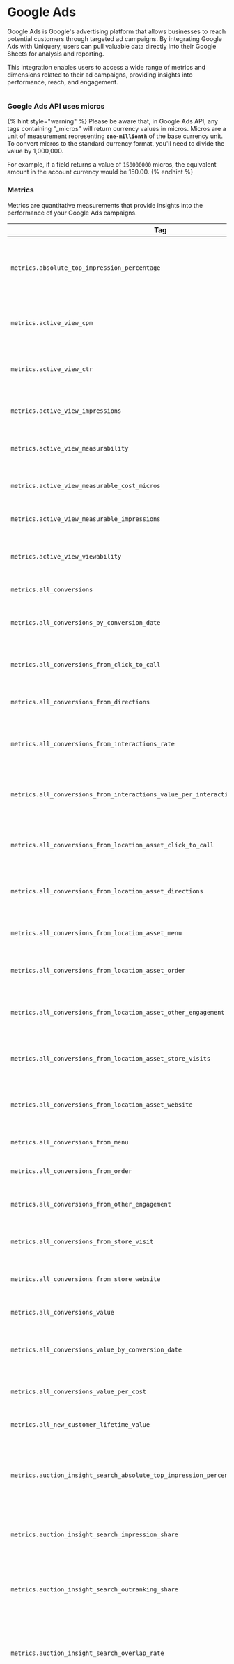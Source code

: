 # Google Ads

Google Ads is Google's advertising platform that allows businesses to reach potential customers through targeted ad campaigns. By integrating Google Ads with Uniquery, users can pull valuable data directly into their Google Sheets for analysis and reporting.

This integration enables users to access a wide range of metrics and dimensions related to their ad campaigns, providing insights into performance, reach, and engagement.

<figure><img src="../.gitbook/assets/image (19).png" alt=""><figcaption></figcaption></figure>

### Google Ads API uses micros

{% hint style="warning" %}
Please be aware that, in Google Ads API, any tags containing "\_micros" will return currency values in micros. Micros are a unit of measurement representing **`one-millionth`** of the base currency unit. To convert micros to the standard currency format, you'll need to divide the value by 1,000,000.

For example, if a field returns a value of `150000000` micros, the equivalent amount in the account currency would be 150.00.
{% endhint %}

### Metrics

Metrics are quantitative measurements that provide insights into the performance of your Google Ads campaigns.&#x20;

<table data-full-width="true"><thead><tr><th>Tag</th><th>Name</th><th>Description</th></tr></thead><tbody><tr><td><code>metrics.absolute_top_impression_percentage</code></td><td>Absolute top impression percentage</td><td>Percentage of impressions that are shown at the absolute top of the search results page.</td></tr><tr><td><code>metrics.active_view_cpm</code></td><td>Active view CPM</td><td>Cost per thousand impressions that are viewable.</td></tr><tr><td><code>metrics.active_view_ctr</code></td><td>Active view CTR</td><td>Click-through rate for impressions that are viewable.</td></tr><tr><td><code>metrics.active_view_impressions</code></td><td>Active view impressions</td><td>Number of impressions that are viewable.</td></tr><tr><td><code>metrics.active_view_measurability</code></td><td>Active view measurability</td><td>Percentage of impressions that are measurable.</td></tr><tr><td><code>metrics.active_view_measurable_cost_micros</code></td><td>Active view measurable cost micros</td><td>Cost of measurable impressions in micros.</td></tr><tr><td><code>metrics.active_view_measurable_impressions</code></td><td>Active view measurable impressions</td><td>Number of measurable impressions.</td></tr><tr><td><code>metrics.active_view_viewability</code></td><td>Active view viewability</td><td>Percentage of measurable impressions that are viewable.</td></tr><tr><td><code>metrics.all_conversions</code></td><td>All conversions</td><td>Total number of conversions.</td></tr><tr><td><code>metrics.all_conversions_by_conversion_date</code></td><td>All conversions by conversion date</td><td>Total number of conversions by conversion date.</td></tr><tr><td><code>metrics.all_conversions_from_click_to_call</code></td><td>All conversions from click to call</td><td>Total number of conversions from click to call.</td></tr><tr><td><code>metrics.all_conversions_from_directions</code></td><td>All conversions from directions</td><td>Total number of conversions from directions.</td></tr><tr><td><code>metrics.all_conversions_from_interactions_rate</code></td><td>All conversions from interactions rate</td><td>Conversion rate from interactions.</td></tr><tr><td><code>metrics.all_conversions_from_interactions_value_per_interaction</code></td><td>All conversions from interactions value per interaction</td><td>Value per interaction for all conversions.</td></tr><tr><td><code>metrics.all_conversions_from_location_asset_click_to_call</code></td><td>All conversions from location asset click to call</td><td>Conversions from location asset click to call.</td></tr><tr><td><code>metrics.all_conversions_from_location_asset_directions</code></td><td>All conversions from location asset directions</td><td>Conversions from location asset directions.</td></tr><tr><td><code>metrics.all_conversions_from_location_asset_menu</code></td><td>All conversions from location asset menu</td><td>Conversions from location asset menu.</td></tr><tr><td><code>metrics.all_conversions_from_location_asset_order</code></td><td>All conversions from location asset order</td><td>Conversions from location asset order.</td></tr><tr><td><code>metrics.all_conversions_from_location_asset_other_engagement</code></td><td>All conversions from location asset other engagement</td><td>Conversions from location asset other engagement.</td></tr><tr><td><code>metrics.all_conversions_from_location_asset_store_visits</code></td><td>All conversions from location asset store visits</td><td>Conversions from location asset store visits.</td></tr><tr><td><code>metrics.all_conversions_from_location_asset_website</code></td><td>All conversions from location asset website</td><td>Conversions from location asset website.</td></tr><tr><td><code>metrics.all_conversions_from_menu</code></td><td>All conversions from menu</td><td>Conversions from menu.</td></tr><tr><td><code>metrics.all_conversions_from_order</code></td><td>All conversions from order</td><td>Conversions from order.</td></tr><tr><td><code>metrics.all_conversions_from_other_engagement</code></td><td>All conversions from other engagement</td><td>Conversions from other engagement.</td></tr><tr><td><code>metrics.all_conversions_from_store_visit</code></td><td>All conversions from store visit</td><td>Conversions from store visit.</td></tr><tr><td><code>metrics.all_conversions_from_store_website</code></td><td>All conversions from store website</td><td>Conversions from store website.</td></tr><tr><td><code>metrics.all_conversions_value</code></td><td>All conversions value</td><td>Total value of all conversions.</td></tr><tr><td><code>metrics.all_conversions_value_by_conversion_date</code></td><td>All conversions value by conversion date</td><td>Total value of all conversions by conversion date.</td></tr><tr><td><code>metrics.all_conversions_value_per_cost</code></td><td>All conversions value per cost</td><td>Value per cost for all conversions.</td></tr><tr><td><code>metrics.all_new_customer_lifetime_value</code></td><td>All new customer lifetime value</td><td>Lifetime value of all new customers.</td></tr><tr><td><code>metrics.auction_insight_search_absolute_top_impression_percentage</code></td><td>Auction insight search absolute top impression percentage</td><td>Percentage of search impressions that are shown at the absolute top of the search results page.</td></tr><tr><td><code>metrics.auction_insight_search_impression_share</code></td><td>Auction insight search impression share</td><td>Share of search impressions.</td></tr><tr><td><code>metrics.auction_insight_search_outranking_share</code></td><td>Auction insight search outranking share</td><td>Percentage of times your ad ranked higher in the auction than another participant's ad.</td></tr><tr><td><code>metrics.auction_insight_search_overlap_rate</code></td><td>Auction insight search overlap rate</td><td>Frequency with which your ad and another participant's ad received impressions simultaneously.</td></tr><tr><td><code>metrics.auction_insight_search_position_above_rate</code></td><td>Auction insight search position above rate</td><td>Frequency with which your ad's position was above another participant's ad.</td></tr><tr><td><code>metrics.auction_insight_search_top_impression_percentage</code></td><td>Auction insight search top impression percentage</td><td>Percentage of search impressions that are shown at the top of the search results page.</td></tr><tr><td><code>metrics.average_cart_size</code></td><td>Average cart size</td><td>Average number of items in a shopping cart.</td></tr><tr><td><code>metrics.average_cost</code></td><td>Average cost</td><td>Average cost per interaction.</td></tr><tr><td><code>metrics.average_cpc</code></td><td>Average CPC</td><td>Average cost per click.</td></tr><tr><td><code>metrics.average_cpe</code></td><td>Average CPE</td><td>Average cost per engagement.</td></tr><tr><td><code>metrics.average_cpm</code></td><td>Average CPM</td><td>Average cost per thousand impressions.</td></tr><tr><td><code>metrics.average_cpv</code></td><td>Average CPV</td><td>Average cost per view.</td></tr><tr><td><code>metrics.average_impression_frequency_per_user</code></td><td>Average impression frequency per user</td><td>Average number of times a user sees your ad.</td></tr><tr><td><code>metrics.average_order_value_micros</code></td><td>Average order value micros</td><td>Average value of an order in micros.</td></tr><tr><td><code>metrics.average_page_views</code></td><td>Average page views</td><td>Average number of page views per session.</td></tr><tr><td><code>metrics.average_target_cpa_micros</code></td><td>Average target CPA micros</td><td>Average target cost per acquisition in micros.</td></tr><tr><td><code>metrics.average_target_roas</code></td><td>Average target ROAS</td><td>Average target return on ad spend.</td></tr><tr><td><code>metrics.average_time_on_site</code></td><td>Average time on site</td><td>Average amount of time users spend on your site.</td></tr><tr><td><code>metrics.benchmark_average_max_cpc</code></td><td>Benchmark average max CPC</td><td>Average maximum cost per click for benchmark competitors.</td></tr><tr><td><code>metrics.benchmark_ctr</code></td><td>Benchmark CTR</td><td>Click-through rate for benchmark competitors.</td></tr><tr><td><code>metrics.biddable_app_install_conversions</code></td><td>Biddable app install conversions</td><td>Number of app install conversions that are biddable.</td></tr><tr><td><code>metrics.biddable_app_post_install_conversions</code></td><td>Biddable app post install conversions</td><td>Number of post-install conversions that are biddable.</td></tr><tr><td><code>metrics.bounce_rate</code></td><td>Bounce rate</td><td>Percentage of single-page sessions.</td></tr><tr><td><code>metrics.clicks</code></td><td>Clicks</td><td>Number of clicks.</td></tr><tr><td><code>metrics.combined_clicks</code></td><td>Combined clicks</td><td>Total number of combined clicks.</td></tr><tr><td><code>metrics.combined_clicks_per_query</code></td><td>Combined clicks per query</td><td>Average number of combined clicks per query.</td></tr><tr><td><code>metrics.combined_queries</code></td><td>Combined queries</td><td>Total number of combined queries.</td></tr><tr><td><code>metrics.content_budget_lost_impression_share</code></td><td>Content budget lost impression share</td><td>Percentage of impressions lost due to budget constraints in content campaigns.</td></tr><tr><td><code>metrics.content_impression_share</code></td><td>Content impression share</td><td>Share of impressions in content campaigns.</td></tr><tr><td><code>metrics.content_rank_lost_impression_share</code></td><td>Content rank lost impression share</td><td>Percentage of impressions lost due to rank constraints in content campaigns.</td></tr><tr><td><code>metrics.conversion_last_conversion_date</code></td><td>Conversion last conversion date</td><td>Date of the last conversion.</td></tr><tr><td><code>metrics.conversion_last_received_request_date_time</code></td><td>Conversion last received request date time</td><td>Date and time of the last received conversion request.</td></tr><tr><td><code>metrics.conversions</code></td><td>Conversions</td><td>Number of conversions.</td></tr><tr><td><code>metrics.conversions_by_conversion_date</code></td><td>Conversions by conversion date</td><td>Number of conversions by conversion date.</td></tr><tr><td><code>metrics.conversions_from_interactions_rate</code></td><td>Conversions from interactions rate</td><td>Conversion rate from interactions.</td></tr><tr><td><code>metrics.conversions_from_interactions_value_per_interaction</code></td><td>Conversions from interactions value per interaction</td><td>Value per interaction for conversions.</td></tr><tr><td><code>metrics.conversions_value</code></td><td>Conversions value</td><td>Total value of conversions.</td></tr><tr><td><code>metrics.conversions_value_by_conversion_date</code></td><td>Conversions value by conversion date</td><td>Total value of conversions by conversion date.</td></tr><tr><td><code>metrics.conversions_value_per_cost</code></td><td>Conversions value per cost</td><td>Value per cost for conversions.</td></tr><tr><td><code>metrics.cost_micros</code></td><td>Cost micros</td><td>Total cost in micros.</td></tr><tr><td><code>metrics.cost_of_goods_sold_micros</code></td><td>Cost of goods sold micros</td><td>Cost of goods sold in micros.</td></tr><tr><td><code>metrics.cost_per_all_conversions</code></td><td>Cost per all conversions</td><td>Cost per all conversions.</td></tr><tr><td><code>metrics.cost_per_conversion</code></td><td>Cost per conversion</td><td>Cost per conversion.</td></tr><tr><td><code>metrics.cost_per_current_model_attributed_conversion</code></td><td>Cost per current model attributed conversion</td><td>Cost per conversion attributed to the current model.</td></tr><tr><td><code>metrics.cross_device_conversions</code></td><td>Cross device conversions</td><td>Number of conversions that occur across devices.</td></tr><tr><td><code>metrics.cross_device_conversions_value_micros</code></td><td>Cross device conversions value micros</td><td>Value of cross-device conversions in micros.</td></tr><tr><td><code>metrics.cross_sell_cost_of_goods_sold_micros</code></td><td>Cross sell cost of goods sold micros</td><td>Cost of goods sold from cross-sell in micros.</td></tr><tr><td><code>metrics.cross_sell_gross_profit_micros</code></td><td>Cross sell gross profit micros</td><td>Gross profit from cross-sell in micros.</td></tr><tr><td><code>metrics.cross_sell_revenue_micros</code></td><td>Cross sell revenue micros</td><td>Revenue from cross-sell in micros.</td></tr><tr><td><code>metrics.cross_sell_units_sold</code></td><td>Cross sell units sold</td><td>Number of units sold from cross-sell.</td></tr><tr><td><code>metrics.ctr</code></td><td>CTR</td><td>Click-through rate.</td></tr><tr><td><code>metrics.current_model_attributed_conversions</code></td><td>Current model attributed conversions</td><td>Number of conversions attributed to the current model.</td></tr><tr><td><code>metrics.current_model_attributed_conversions_from_interactions_rate</code></td><td>Current model attributed conversions from interactions rate</td><td>Conversion rate from interactions attributed to the current model.</td></tr><tr><td><code>metrics.current_model_attributed_conversions_from_interactions_value_per_interaction</code></td><td>Current model attributed conversions from interactions value per interaction</td><td>Value per interaction for conversions attributed to the current model.</td></tr><tr><td><code>metrics.current_model_attributed_conversions_value</code></td><td>Current model attributed conversions value</td><td>Total value of conversions attributed to the current model.</td></tr><tr><td><code>metrics.current_model_attributed_conversions_value_per_cost</code></td><td>Current model attributed conversions value per cost</td><td>Value per cost for conversions attributed to the current model.</td></tr><tr><td><code>metrics.eligible_impressions_from_location_asset_store_reach</code></td><td>Eligible impressions from location asset store reach</td><td>Number of eligible impressions from location asset store reach.</td></tr><tr><td><code>metrics.engagement_rate</code></td><td>Engagement rate</td><td>Rate of engagements.</td></tr><tr><td><code>metrics.engagements</code></td><td>Engagements</td><td>Number of engagements.</td></tr><tr><td><code>metrics.gmail_forwards</code></td><td>Gmail forwards</td><td>Number of Gmail forwards.</td></tr><tr><td><code>metrics.gmail_saves</code></td><td>Gmail saves</td><td>Number of Gmail saves.</td></tr><tr><td><code>metrics.gmail_secondary_clicks</code></td><td>Gmail secondary clicks</td><td>Number of secondary clicks in Gmail.</td></tr><tr><td><code>metrics.gross_profit_margin</code></td><td>Gross profit margin</td><td>Gross profit margin percentage.</td></tr><tr><td><code>metrics.gross_profit_micros</code></td><td>Gross profit micros</td><td>Gross profit in micros.</td></tr><tr><td><code>metrics.historical_creative_quality_score</code></td><td>Historical creative quality score</td><td>Historical quality score of the creative.</td></tr><tr><td><code>metrics.historical_landing_page_quality_score</code></td><td>Historical landing page quality score</td><td>Historical quality score of the landing page.</td></tr><tr><td><code>metrics.historical_quality_score</code></td><td>Historical quality score</td><td>Historical quality score.</td></tr><tr><td><code>metrics.historical_search_predicted_ctr</code></td><td>Historical search predicted CTR</td><td>Historical predicted click-through rate for search.</td></tr><tr><td><code>metrics.hotel_average_lead_value_micros</code></td><td>Hotel average lead value micros</td><td>Average lead value for hotels in micros.</td></tr><tr><td><code>metrics.hotel_commission_rate_micros</code></td><td>Hotel commission rate micros</td><td>Commission rate for hotels in micros.</td></tr><tr><td><code>metrics.hotel_eligible_impressions</code></td><td>Hotel eligible impressions</td><td>Number of eligible impressions for hotels.</td></tr><tr><td><code>metrics.hotel_expected_commission_cost</code></td><td>Hotel expected commission cost</td><td>Expected commission cost for hotels.</td></tr><tr><td><code>metrics.hotel_price_difference_percentage</code></td><td>Hotel price difference percentage</td><td>Percentage difference in hotel prices.</td></tr><tr><td><code>metrics.impressions</code></td><td>Impressions</td><td>Number of impressions.</td></tr><tr><td><code>metrics.impressions_from_store_reach</code></td><td>Impressions from store reach</td><td>Number of impressions from store reach.</td></tr><tr><td><code>metrics.interaction_event_types</code></td><td>Interaction event types</td><td>Types of interaction events.</td></tr><tr><td><code>metrics.interaction_rate</code></td><td>Interaction rate</td><td>Rate of interactions.</td></tr><tr><td><code>metrics.interactions</code></td><td>Interactions</td><td>Number of interactions.</td></tr><tr><td><code>metrics.invalid_click_rate</code></td><td>Invalid click rate</td><td>Rate of invalid clicks.</td></tr><tr><td><code>metrics.invalid_clicks</code></td><td>Invalid clicks</td><td>Number of invalid clicks.</td></tr><tr><td><code>metrics.lead_cost_of_goods_sold_micros</code></td><td>Lead cost of goods sold micros</td><td>Cost of goods sold for leads in micros.</td></tr><tr><td><code>metrics.lead_gross_profit_micros</code></td><td>Lead gross profit micros</td><td>Gross profit from leads in micros.</td></tr><tr><td><code>metrics.lead_revenue_micros</code></td><td>Lead revenue micros</td><td>Revenue from leads in micros.</td></tr><tr><td><code>metrics.lead_units_sold</code></td><td>Lead units sold</td><td>Number of units sold from leads.</td></tr><tr><td><code>metrics.message_chat_rate</code></td><td>Message chat rate</td><td>Rate of message chats.</td></tr><tr><td><code>metrics.message_chats</code></td><td>Message chats</td><td>Number of message chats.</td></tr><tr><td><code>metrics.message_impressions</code></td><td>Message impressions</td><td>Number of message impressions.</td></tr><tr><td><code>metrics.mobile_friendly_clicks_percentage</code></td><td>Mobile friendly clicks percentage</td><td>Percentage of clicks that are mobile-friendly.</td></tr><tr><td><code>metrics.new_customer_lifetime_value</code></td><td>New customer lifetime value</td><td>Lifetime value of new customers.</td></tr><tr><td><code>metrics.optimization_score_uplift</code></td><td>Optimization score uplift</td><td>Uplift in optimization score.</td></tr><tr><td><code>metrics.optimization_score_url</code></td><td>Optimization score URL</td><td>URL for optimization score.</td></tr><tr><td><code>metrics.orders</code></td><td>Orders</td><td>Number of orders.</td></tr><tr><td><code>metrics.organic_clicks</code></td><td>Organic clicks</td><td>Number of organic clicks.</td></tr><tr><td><code>metrics.organic_clicks_per_query</code></td><td>Organic clicks per query</td><td>Average number of organic clicks per query.</td></tr><tr><td><code>metrics.organic_impressions</code></td><td>Organic impressions</td><td>Number of organic impressions.</td></tr><tr><td><code>metrics.organic_impressions_per_query</code></td><td>Organic impressions per query</td><td>Average number of organic impressions per query.</td></tr><tr><td><code>metrics.organic_queries</code></td><td>Organic queries</td><td>Number of organic queries.</td></tr><tr><td><code>metrics.percent_new_visitors</code></td><td>Percent new visitors</td><td>Percentage of new visitors.</td></tr><tr><td><code>metrics.phone_calls</code></td><td>Phone calls</td><td>Number of phone calls.</td></tr><tr><td><code>metrics.phone_impressions</code></td><td>Phone impressions</td><td>Number of phone impressions.</td></tr><tr><td><code>metrics.phone_through_rate</code></td><td>Phone through rate</td><td>Rate of phone throughs.</td></tr><tr><td><code>metrics.publisher_organic_clicks</code></td><td>Publisher organic clicks</td><td>Number of organic clicks from publishers.</td></tr><tr><td><code>metrics.publisher_purchased_clicks</code></td><td>Publisher purchased clicks</td><td>Number of purchased clicks from publishers.</td></tr><tr><td><code>metrics.publisher_unknown_clicks</code></td><td>Publisher unknown clicks</td><td>Number of unknown clicks from publishers.</td></tr><tr><td><code>metrics.relative_ctr</code></td><td>Relative CTR</td><td>Relative click-through rate.</td></tr><tr><td><code>metrics.revenue_micros</code></td><td>Revenue micros</td><td>Revenue in micros.</td></tr><tr><td><code>metrics.search_absolute_top_impression_share</code></td><td>Search absolute top impression share</td><td>Share of impressions at the absolute top of search results.</td></tr><tr><td><code>metrics.search_budget_lost_absolute_top_impression_share</code></td><td>Search budget lost absolute top impression share</td><td>Percentage of absolute top impressions lost due to budget constraints.</td></tr><tr><td><code>metrics.search_budget_lost_impression_share</code></td><td>Search budget lost impression share</td><td>Percentage of impressions lost due to budget constraints.</td></tr><tr><td><code>metrics.search_budget_lost_top_impression_share</code></td><td>Search budget lost top impression share</td><td>Percentage of top impressions lost due to budget constraints.</td></tr><tr><td><code>metrics.search_click_share</code></td><td>Search click share</td><td>Share of clicks in search results.</td></tr><tr><td><code>metrics.search_exact_match_impression_share</code></td><td>Search exact match impression share</td><td>Share of exact match impressions in search results.</td></tr><tr><td><code>metrics.search_impression_share</code></td><td>Search impression share</td><td>Share of impressions in search results.</td></tr><tr><td><code>metrics.search_rank_lost_absolute_top_impression_share</code></td><td>Search rank lost absolute top impression share</td><td>Percentage of absolute top impressions lost due to rank constraints.</td></tr><tr><td><code>metrics.search_rank_lost_impression_share</code></td><td>Search rank lost impression share</td><td>Percentage of impressions lost due to rank constraints.</td></tr><tr><td><code>metrics.search_rank_lost_top_impression_share</code></td><td>Search rank lost top impression share</td><td>Percentage of top impressions lost due to rank constraints.</td></tr><tr><td><code>metrics.search_top_impression_share</code></td><td>Search top impression share</td><td>Share of top impressions in search results.</td></tr><tr><td><code>metrics.search_volume</code></td><td>Search volume</td><td>Volume of searches.</td></tr><tr><td><code>metrics.sk_ad_network_installs</code></td><td>Sk ad network installs</td><td>Number of installs from SKAdNetwork.</td></tr><tr><td><code>metrics.sk_ad_network_total_conversions</code></td><td>Sk ad network total conversions</td><td>Total number of conversions from SKAdNetwork.</td></tr><tr><td><code>metrics.speed_score</code></td><td>Speed score</td><td>Score representing the speed of your site.</td></tr><tr><td><code>metrics.top_impression_percentage</code></td><td>Top impression percentage</td><td>Percentage of impressions that are shown at the top of the search results page.</td></tr></tbody></table>

### Dimensions

Dimensions are attributes that describe and segment your data, allowing users to break down metrics and analyze them in more detail.&#x20;

| Tag                                                                         | Name                                                       | Description                                                                 |
| --------------------------------------------------------------------------- | ---------------------------------------------------------- | --------------------------------------------------------------------------- |
| `customer.auto_tagging_enabled`                                             | Account auto tagging enabled                               | Whether auto-tagging is enabled for the account.                            |
| `customer.call_reporting_setting.call_conversion_action`                    | Account conversion action (Call Reporting)                 | The conversion action associated with call reporting for the account.       |
| `customer.call_reporting_setting.call_conversion_reporting_enabled`         | Account Conversion Reporting Enabled (Call Reporting)      | Whether call conversion reporting is enabled for the account.               |
| `customer.call_reporting_setting.call_reporting_enabled`                    | Account Reporting Enabled (Call Reporting)                 | Whether call reporting is enabled for the account.                          |
| `customer.conversion_tracking_setting.accepted_customer_data_terms`         | Account Customer Data terms                                | Whether the account has accepted the customer data terms.                   |
| `customer.conversion_tracking_setting.conversion_tracking_id`               | Account Conversion ID                                      | The conversion tracking ID for the account.                                 |
| `customer.conversion_tracking_setting.conversion_tracking_status`           | Account Conversion Tracking Status                         | The conversion tracking status for the account.                             |
| `customer.conversion_tracking_setting.cross_account_conversion_tracking_id` | Account Conversion Tracking ID                             | The cross-account conversion tracking ID for the account.                   |
| `customer.currency_code`                                                    | Account Currency code                                      | The currency code for the account.                                          |
| `customer.descriptive_name`                                                 | Account Name                                               | The descriptive name of the account.                                        |
| `customer.final_url_suffix`                                                 | Account Final Url Suffix                                   | The final URL suffix for the account.                                       |
| `customer.has_partners_badge`                                               | Account has partner badge                                  | Whether the account has a partner badge.                                    |
| `customer.id`                                                               | Account ID                                                 | The ID of the account.                                                      |
| `customer.manager`                                                          | Account (is MCC)                                           | Whether the account is an MCC account.                                      |
| `customer.optimization_score`                                               | Account optimization score                                 | The optimization score for the account.                                     |
| `customer.optimization_score_weight`                                        | Account optimization score weight                          | The weight of the optimization score for the account.                       |
| `customer.remarketing_setting.google_global_site_tag`                       | Account global site tag                                    | The global site tag for the account.                                        |
| `customer.status`                                                           | Account status                                             | The status of the account.                                                  |
| `customer.tracking_url_template`                                            | Account tracking url template                              | The tracking URL template for the account.                                  |
| `customer.time_zone`                                                        | Account timezone                                           | The time zone for the account.                                              |
| `segments.ad_network_type`                                                  | Ad network type                                            | The type of ad network.                                                     |
| `segments.click_type`                                                       | Click type                                                 | The type of click.                                                          |
| `segments.conversion_action`                                                | Conversion action                                          | The conversion action.                                                      |
| `segments.conversion_action_category`                                       | Conversion action category                                 | The category of the conversion action.                                      |
| `segments.conversion_action_name`                                           | Conversion action name                                     | The name of the conversion action.                                          |
| `segments.conversion_adjustment`                                            | Conversion adjustment                                      | The conversion adjustment.                                                  |
| `segments.conversion_lag_bucket`                                            | Conversion lag bucket                                      | The conversion lag bucket.                                                  |
| `segments.conversion_or_adjustment_lag_bucket`                              | Conversion or adjustment lag bucket                        | The conversion or adjustment lag bucket.                                    |
| `segments.conversion_value_rule_primary_dimension`                          | Conversion value rule primary dimension                    | The primary dimension of the conversion value rule.                         |
| `segments.date`                                                             | Date                                                       | The date.                                                                   |
| `segments.day_of_week`                                                      | Day of week                                                | The day of the week.                                                        |
| `segments.device`                                                           | Device                                                     | The device.                                                                 |
| `segments.external_conversion_source`                                       | External conversion source                                 | The external conversion source.                                             |
| `segments.hour`                                                             | Hour                                                       | The hour.                                                                   |
| `segments.month`                                                            | Month                                                      | The month.                                                                  |
| `segments.month_of_year`                                                    | Month of year                                              | The month of the year.                                                      |
| `segments.quarter`                                                          | Quarter                                                    | The quarter.                                                                |
| `segments.recommendation_type`                                              | Recommendation type                                        | The type of recommendation.                                                 |
| `segments.sk_ad_network_ad_event_type`                                      | Sk ad network ad event type                                | The type of ad event in the SK ad network.                                  |
| `segments.sk_ad_network_fine_conversion_value`                              | Sk ad network conversion value                             | The conversion value in the SK ad network.                                  |
| `segments.sk_ad_network_source_app.sk_ad_network_source_app_id`             | Sk network source app ID                                   | The ID of the source app in the SK ad network.                              |
| `segments.sk_ad_network_user_type`                                          | Sk ad network user type                                    | The type of user in the SK ad network.                                      |
| `segments.slot`                                                             | Slot                                                       | The slot.                                                                   |
| `segments.week`                                                             | Week                                                       | The week.                                                                   |
| `segments.year`                                                             | Year                                                       | The year.                                                                   |
| `campaign.accessible_bidding_strategy`                                      | Campaign Accessible bidding strategy                       | The accessible bidding strategy for the campaign.                           |
| `campaign.ad_serving_optimization_status`                                   | Campaign Ad serving optimization status                    | The ad serving optimization status for the campaign.                        |
| `campaign.advertising_channel_sub_type`                                     | Campaign Advertising channel sub type                      | The advertising channel sub type for the campaign.                          |
| `campaign.advertising_channel_type`                                         | Campaign Advertising channel type                          | The advertising channel type for the campaign.                              |
| `campaign.app_campaign_setting.app_id`                                      | Campaign app ID                                            | The app ID for the campaign.                                                |
| `campaign.app_campaign_setting.app_store`                                   | Campaign app store                                         | The app store for the campaign.                                             |
| `campaign.app_campaign_setting.bidding_strategy_goal_type`                  | Campaign app bidding strategy goal type                    | The bidding strategy goal type for the campaign.                            |
| `campaign.audience_setting.use_audience_grouped`                            | Campaign use audience grouped                              | Whether the campaign uses audience grouped.                                 |
| `campaign.base_campaign`                                                    | Campaign Base campaign                                     | The base campaign for the campaign.                                         |
| `campaign.bidding_strategy`                                                 | Campaign Bidding strategy                                  | The bidding strategy for the campaign.                                      |
| `campaign.bidding_strategy_type`                                            | Campaign Bidding strategy type                             | The bidding strategy type for the campaign.                                 |
| `campaign.campaign_budget`                                                  | Campaign budget                                            | The budget for the campaign.                                                |
| `campaign.commission.commission_rate_micros`                                | Campaign commission rate                                   | The commission rate for the campaign.                                       |
| `campaign.dynamic_search_ads_setting.domain_name`                           | Campaign Dynamic search ads domain name                    | The domain name for dynamic search ads for the campaign.                    |
| `campaign.dynamic_search_ads_setting.feeds`                                 | Campaign Dynamic search ads feeds                          | The feeds for dynamic search ads for the campaign.                          |
| `campaign.dynamic_search_ads_setting.language_code`                         | Campaign Dynamic search ads language code                  | The language code for dynamic search ads for the campaign.                  |
| `campaign.dynamic_search_ads_setting.use_supplied_urls_only`                | Campaign Dynamic search ads use supplied urls only         | Whether dynamic search ads for the campaign use supplied URLs only.         |
| `campaign.end_date`                                                         | Campaign End date                                          | The end date for the campaign.                                              |
| `campaign.excluded_parent_asset_field_types`                                | Campaign Excluded parent asset field types                 | The excluded parent asset field types for the campaign.                     |
| `campaign.experiment_type`                                                  | Campaign Experiment type                                   | The experiment type for the campaign.                                       |
| `campaign.final_url_suffix`                                                 | Campaign Final url suffix                                  | The final URL suffix for the campaign.                                      |
| `campaign.frequency_caps`                                                   | Campaign Frequency caps                                    | The frequency caps for the campaign.                                        |
| `campaign.geo_target_type_setting.negative_geo_target_type`                 | Campaign negative geo target type                          | The negative geo target type for the campaign.                              |
| `campaign.geo_target_type_setting.positive_geo_target_type`                 | Campaign positive geo target type                          | The positive geo target type for the campaign.                              |
| `campaign.hotel_setting.hotel_center_id`                                    | Campaign hotel center ID                                   | The hotel center ID for the campaign.                                       |
| `campaign.id`                                                               | Campaign ID                                                | The ID of the campaign.                                                     |
| `campaign.labels`                                                           | Campaign Labels                                            | The labels for the campaign.                                                |
| `campaign.local_campaign_setting.location_source_type`                      | Campaign Local campaign location source type               | The location source type for the campaign.                                  |
| `campaign.manual_cpc.enhanced_cpc_enabled`                                  | Campaign enhanced CPC enabled                              | Whether enhanced CPC is enabled for the campaign.                           |
| `campaign.manual_cpm`                                                       | Campaign Manual cpm                                        | The manual CPM for the campaign.                                            |
| `campaign.manual_cpv`                                                       | Campaign Manual cpv                                        | The manual CPV for the campaign.                                            |
| `campaign.maximize_conversion_value.target_roas`                            | Campaign Maximize conversion value target roas             | The target ROAS for maximize conversion value for the campaign.             |
| `campaign.maximize_conversions.target_cpa`                                  | Campaign Maximize conversions.target cpa                   | The target CPA for maximize conversions for the campaign.                   |
| `campaign.name`                                                             | Campaign Name                                              | The name of the campaign.                                                   |
| `campaign.network_settings.target_content_network`                          | Campaign Network target content network                    | Whether the campaign targets the content network.                           |
| `campaign.network_settings.target_google_search`                            | Campaign Network target google search                      | Whether the campaign targets Google search.                                 |
| `campaign.network_settings.target_partner_search_network`                   | Campaign Network target partner search network             | Whether the campaign targets the partner search network.                    |
| `campaign.network_settings.target_search_network`                           | Campaign Network settings.target search network            | Whether the campaign targets the search network.                            |
| `campaign.optimization_goal_setting.optimization_goal_types`                | Campaign optimization goal types                           | The optimization goal types for the campaign.                               |
| `campaign.optimization_score`                                               | Campaign Optimization score                                | The optimization score for the campaign.                                    |
| `campaign.payment_mode`                                                     | Campaign Payment mode                                      | The payment mode for the campaign.                                          |
| `campaign.percent_cpc.cpc_bid_ceiling_micros`                               | Campaign CPC bid ceiling                                   | The CPC bid ceiling for the campaign.                                       |
| `campaign.percent_cpc.enhanced_cpc_enabled`                                 | Campaign enhanced CPC enabled                              | Whether enhanced CPC is enabled for the campaign.                           |
| `campaign.real_time_bidding_setting.opt_in`                                 | Campaign Real time bidding opt in                          | Whether real-time bidding is opted in for the campaign.                     |
| `campaign.resource_name`                                                    | Campaign Resource name                                     | The resource name for the campaign.                                         |
| `campaign.selective_optimization.conversion_actions`                        | Campaign Selective optimization conversion actions         | The selective optimization conversion actions for the campaign.             |
| `campaign.serving_status`                                                   | Campaign Serving status                                    | The serving status for the campaign.                                        |
| `campaign.shopping_setting.campaign_priority`                               | Campaign Shopping campaign priority                        | The campaign priority for shopping for the campaign.                        |
| `campaign.shopping_setting.enable_local`                                    | Campaign Shopping enable local                             | Whether shopping enable local for the campaign.                             |
| `campaign.shopping_setting.merchant_id`                                     | Campaign Shopping merchant ID                              | The merchant ID for shopping for the campaign.                              |
| `campaign.shopping_setting.sales_country`                                   | Campaign Shopping sales country                            | The sales country for shopping for the campaign.                            |
| `campaign.shopping_setting.use_vehicle_inventory`                           | Campaign Shopping use vehicle inventory                    | Whether shopping use vehicle inventory for the campaign.                    |
| `campaign.start_date`                                                       | Campaign Start date                                        | The start date for the campaign.                                            |
| `campaign.status`                                                           | Campaign Status                                            | The status for the campaign.                                                |
| `campaign.target_cpa.cpc_bid_ceiling_micros`                                | Campaign Target cpa/cpc bid ceiling                        | The CPC bid ceiling for target CPA for the campaign.                        |
| `campaign.target_cpa.cpc_bid_floor_micros`                                  | Campaign Target cpa/cpc bid floor                          | The CPC bid floor for target CPA for the campaign.                          |
| `campaign.target_cpa.target_cpa_micros`                                     | Campaign Target cpa                                        | The target CPA for the campaign.                                            |
| `campaign.target_cpm`                                                       | Campaign Target cpm                                        | The target CPM for the campaign.                                            |
| `campaign.target_impression_share.cpc_bid_ceiling_micros`                   | Campaign Target impression share CPC bid ceiling           | The CPC bid ceiling for target impression share for the campaign.           |
| `campaign.target_impression_share.location`                                 | Campaign Target impression share location                  | The location for target impression share for the campaign.                  |
| `campaign.target_impression_share.location_fraction_micros`                 | Campaign Target impression share location fraction         | The location fraction for target impression share for the campaign.         |
| `campaign.target_roas.cpc_bid_ceiling_micros`                               | Campaign Target roas/cpc bid ceiling                       | The CPC bid ceiling for target ROAS for the campaign.                       |
| `campaign.target_roas.cpc_bid_floor_micros`                                 | Campaign Target roas/cpc bid floor                         | The CPC bid floor for target ROAS for the campaign.                         |
| `campaign.target_roas.target_roas`                                          | Campaign Target roas.target roas                           | The target ROAS for the campaign.                                           |
| `campaign.target_spend.cpc_bid_ceiling_micros`                              | Campaign Target spend/cpc bid ceiling                      | The CPC bid ceiling for target spend for the campaign.                      |
| `campaign.target_spend.target_spend_micros`                                 | Campaign Target spend                                      | The target spend for the campaign.                                          |
| `campaign.targeting_setting.target_restrictions`                            | Campaign Targeting restrictions                            | The targeting restrictions for the campaign.                                |
| `campaign.tracking_setting.tracking_url`                                    | Campaign tracking url                                      | The tracking URL for the campaign.                                          |
| `campaign.tracking_url_template`                                            | Campaign Tracking url template                             | The tracking URL template for the campaign.                                 |
| `campaign.url_custom_parameters`                                            | Campaign Url custom parameters                             | The URL custom parameters for the campaign.                                 |
| `campaign.url_expansion_opt_out`                                            | Campaign Url expansion opt out                             | Whether URL expansion opt out for the campaign.                             |
| `campaign.vanity_pharma.vanity_pharma_display_url_mode`                     | Campaign vanity pharma display url mode                    | The vanity pharma display URL mode for the campaign.                        |
| `campaign.vanity_pharma.vanity_pharma_text`                                 | Campaign vanity pharma text                                | The vanity pharma text for the campaign.                                    |
| `campaign.video_brand_safety_suitability`                                   | Campaign Video brand safety suitability                    | The video brand safety suitability for the campaign.                        |
| `segments.ad_destination_type`                                              | Ad destination type                                        | The type of ad destination.                                                 |
| `segments.conversion_attribution_event_type`                                | Conversion attribution event type                          | The type of conversion attribution event.                                   |
| `bidding_strategy.campaign_count`                                           | Bidding strategy campaign count                            | The number of campaigns for the bidding strategy.                           |
| `bidding_strategy.currency_code`                                            | Bidding strategy currency code                             | The currency code for the bidding strategy.                                 |
| `bidding_strategy.effective_currency_code`                                  | Bidding strategy effective currency code                   | The effective currency code for the bidding strategy.                       |
| `bidding_strategy.enhanced_cpc`                                             | Bidding strategy enhanced cpc                              | Whether enhanced CPC is enabled for the bidding strategy.                   |
| `bidding_strategy.id`                                                       | Bidding strategy ID                                        | The ID of the bidding strategy.                                             |
| `bidding_strategy.maximize_conversion_value.cpc_bid_ceiling_micros`         | Bidding strategy maximize conversion value CPC bid ceiling | The CPC bid ceiling for maximize conversion value for the bidding strategy. |
| `bidding_strategy.maximize_conversion_value.cpc_bid_floor_micros`           | Bidding strategy maximize conversion value CPC bid floor   | The CPC bid floor for maximize conversion value for the bidding strategy.   |
| `bidding_strategy.maximize_conversion_value.target_roas`                    | Bidding strategy maximize conversion value target roas     | The target ROAS for maximize conversion value for the bidding strategy.     |
| `bidding_strategy.maximize_conversions.cpc_bid_ceiling_micros`              | Bidding strategy maximize conversions CPC bid ceiling      | The CPC bid ceiling for maximize conversions for the bidding strategy.      |
| `bidding_strategy.maximize_conversions.cpc_bid_floor_micros`                | Bidding strategy maximize conversions.cpc bid floor        | The CPC bid floor for maximize conversions for the bidding strategy.        |
| `bidding_strategy.maximize_conversions.target_cpa`                          | Bidding strategy maximize conversions target cpa           | The target CPA for maximize conversions for the bidding strategy.           |
| `bidding_strategy.name`                                                     | Bidding strategy name                                      | The name of the bidding strategy.                                           |
| `bidding_strategy.non_removed_campaign_count`                               | Bidding strategy non removed campaign count                | The number of non-removed campaigns for the bidding strategy.               |
| `bidding_strategy.resource_name`                                            | Bidding strategy resource name                             | The resource name for the bidding strategy.                                 |
| `bidding_strategy.status`                                                   | Bidding strategy status                                    | The status of the bidding strategy.                                         |
| `bidding_strategy.target_cpa.cpc_bid_ceiling_micros`                        | Bidding strategy target cpa/cpc bid ceiling                | The CPC bid ceiling for target CPA for the bidding strategy.                |
| `bidding_strategy.target_cpa.cpc_bid_floor_micros`                          | Bidding strategy target cpa.cpc bid floor                  | The CPC bid floor for target CPA for the bidding strategy.                  |
| `bidding_strategy.target_cpa.target_cpa_micros`                             | Bidding strategy target cpa.target cpa                     | The target CPA for the bidding strategy.                                    |
| `bidding_strategy.target_impression_share.cpc_bid_ceiling_micros`           | Bidding strategy target impression                         |                                                                             |

| Tag                                                                             | Name                                                                    | Description                                                                                    |
| ------------------------------------------------------------------------------- | ----------------------------------------------------------------------- | ---------------------------------------------------------------------------------------------- |
| `bidding_strategy.target_impression_share.location`                             | Bidding strategy target impression share location                       | The location for the target impression share bidding strategy.                                 |
| `bidding_strategy.target_impression_share.location_fraction_micros`             | Bidding strategy target impression share location fraction              | The location fraction for the target impression share bidding strategy.                        |
| `bidding_strategy.target_roas.cpc_bid_ceiling_micros`                           | Bidding strategy target roas/cpc bid ceiling                            | The CPC bid ceiling for the target ROAS bidding strategy.                                      |
| `bidding_strategy.target_roas.cpc_bid_floor_micros`                             | Bidding strategy target roas/cpc bid floor                              | The CPC bid floor for the target ROAS bidding strategy.                                        |
| `bidding_strategy.target_roas.target_roas`                                      | Bidding strategy target roas.target roas                                | The target ROAS for the bidding strategy.                                                      |
| `bidding_strategy.target_spend.cpc_bid_ceiling_micros`                          | Bidding strategy target spend/cpc bid ceiling                           | The CPC bid ceiling for the target spend bidding strategy.                                     |
| `bidding_strategy.target_spend.target_spend_micros`                             | Bidding strategy target spend                                           | The target spend for the bidding strategy.                                                     |
| `bidding_strategy.type`                                                         | Bidding strategy type                                                   | The type of the bidding strategy.                                                              |
| `campaign_budget.amount_micros`                                                 | Campaign budget amount                                                  | The amount of the campaign budget.                                                             |
| `campaign_budget.delivery_method`                                               | Campaign budget delivery method                                         | The delivery method of the campaign budget.                                                    |
| `campaign_budget.explicitly_shared`                                             | Campaign budget explicitly shared                                       | Whether the campaign budget is explicitly shared.                                              |
| `campaign_budget.has_recommended_budget`                                        | Campaign budget has recommended budget                                  | Whether the campaign budget has a recommended budget.                                          |
| `campaign_budget.id`                                                            | Campaign budget ID                                                      | The ID of the campaign budget.                                                                 |
| `campaign_budget.name`                                                          | Campaign budget name                                                    | The name of the campaign budget.                                                               |
| `campaign_budget.period`                                                        | Campaign budget period                                                  | The period of the campaign budget.                                                             |
| `campaign_budget.recommended_budget_amount_micros`                              | Campaign budget recommended budget amount                               | The recommended budget amount of the campaign budget.                                          |
| `campaign_budget.recommended_budget_estimated_change_weekly_clicks`             | Campaign budget recommended budget estimated change weekly clicks       | The estimated change in weekly clicks for the recommended budget of the campaign budget.       |
| `campaign_budget.recommended_budget_estimated_change_weekly_cost_micros`        | Campaign budget recommended budget estimated change weekly cost         | The estimated change in weekly cost for the recommended budget of the campaign budget.         |
| `campaign_budget.recommended_budget_estimated_change_weekly_interactions`       | Campaign budget recommended budget estimated change weekly interactions | The estimated change in weekly interactions for the recommended budget of the campaign budget. |
| `campaign_budget.recommended_budget_estimated_change_weekly_views`              | Campaign budget recommended budget estimated change weekly views        | The estimated change in weekly views for the recommended budget of the campaign budget.        |
| `campaign_budget.reference_count`                                               | Campaign budget reference count                                         | The reference count of the campaign budget.                                                    |
| `campaign_budget.resource_name`                                                 | Campaign budget resource name                                           | The resource name of the campaign budget.                                                      |
| `campaign_budget.status`                                                        | Campaign budget status                                                  | The status of the campaign budget.                                                             |
| `campaign_budget.total_amount_micros`                                           | Campaign budget total amount micros                                     | The total amount of the campaign budget in micros.                                             |
| `campaign_budget.type`                                                          | Campaign budget type                                                    | The type of the campaign budget.                                                               |
| `campaign_criterion.ad_schedule.day_of_week`                                    | Campaign ad schedule day of week                                        | The day of the week for the campaign ad schedule.                                              |
| `campaign_criterion.ad_schedule.end_hour`                                       | Campaign ad schedule end hour                                           | The end hour for the campaign ad schedule.                                                     |
| `campaign_criterion.ad_schedule.end_minute`                                     | Campaign ad schedule end minute                                         | The end minute for the campaign ad schedule.                                                   |
| `campaign_criterion.ad_schedule.start_hour`                                     | Campaign ad schedule start hour                                         | The start hour for the campaign ad schedule.                                                   |
| `campaign_criterion.ad_schedule.start_minute`                                   | Campaign ad schedule.start minute                                       | The start minute for the campaign ad schedule.                                                 |
| `campaign_criterion.age_range.type`                                             | Campaign age range                                                      | The age range for the campaign.                                                                |
| `campaign_criterion.bid_modifier`                                               | Campaign bid modifier                                                   | The bid modifier for the campaign.                                                             |
| `campaign_criterion.carrier.carrier_constant`                                   | Campaign carrier constant                                               | The carrier constant for the campaign.                                                         |
| `campaign_criterion.combined_audience.combined_audience`                        | Campaign combined audience                                              | The combined audience for the campaign.                                                        |
| `campaign_criterion.content_label.type`                                         | Campaign content label                                                  | The content label for the campaign.                                                            |
| `campaign_criterion.custom_affinity.custom_affinity`                            | Campaign custom affinity                                                | The custom affinity for the campaign.                                                          |
| `campaign_criterion.custom_audience.custom_audience`                            | Campaign custom audience                                                | The custom audience for the campaign.                                                          |
| `campaign_criterion.device.type`                                                | Campaign device                                                         | The device for the campaign.                                                                   |
| `campaign_criterion.gender.type`                                                | Campaign gender                                                         | The gender for the campaign.                                                                   |
| `campaign_criterion.income_range.type`                                          | Campaign income range                                                   | The income range for the campaign.                                                             |
| `campaign_criterion.ip_block.ip_address`                                        | Campaign ip block address                                               | The IP block address for the campaign.                                                         |
| `campaign_criterion.keyword.match_type`                                         | Campaign keyword match type                                             | The keyword match type for the campaign.                                                       |
| `campaign_criterion.keyword.text`                                               | Campaign keyword text                                                   | The keyword text for the campaign.                                                             |
| `campaign_criterion.keyword_theme.free_form_keyword_theme`                      | Campaign free form keyword theme                                        | The free form keyword theme for the campaign.                                                  |
| `campaign_criterion.keyword_theme.keyword_theme_constant`                       | Campaign keyword theme constant                                         | The keyword theme constant for the campaign.                                                   |
| `campaign_criterion.language.language_constant`                                 | Campaign language constant                                              | The language constant for the campaign.                                                        |
| `campaign_criterion.listing_scope.dimensions`                                   | Campaign listing scope                                                  | The listing scope for the campaign.                                                            |
| `campaign_criterion.location.geo_target_constant`                               | Campaign geo target constant                                            | The geo target constant for the campaign.                                                      |
| `campaign_criterion.location_group`                                             | Campaign location group                                                 | The location group for the campaign.                                                           |
| `campaign_criterion.location_group.feed`                                        | Campaign location group.feed                                            | The feed for the location group for the campaign.                                              |
| `campaign_criterion.mobile_app_category.mobile_app_category_constant`           | Campaign mobile app category constant                                   | The mobile app category constant for the campaign.                                             |
| `campaign_criterion.mobile_application.app_id`                                  | Campaign mobile app ID                                                  | The mobile app ID for the campaign.                                                            |
| `campaign_criterion.mobile_application.name`                                    | Campaign mobile application name                                        | The mobile application name for the campaign.                                                  |
| `campaign_criterion.mobile_device.mobile_device_constant`                       | Campaign mobile device constant                                         | The mobile device constant for the campaign.                                                   |
| `campaign_criterion.operating_system_version.operating_system_version_constant` | Campaign operating system version constant                              | The operating system version constant for the campaign.                                        |
| `campaign_criterion.parental_status.type`                                       | Campaign parental status                                                | The parental status for the campaign.                                                          |
| `campaign_criterion.placement.url`                                              | Campaign placement url                                                  | The placement URL for the campaign.                                                            |
| `campaign_criterion.proximity.address.city_name`                                | Campaign proximity address city name                                    | The city name for the proximity address for the campaign.                                      |
| `campaign_criterion.proximity.address.country_code`                             | Campaign proximity address country code                                 | The country code for the proximity address for the campaign.                                   |
| `campaign_criterion.proximity.address.postal_code`                              | Campaign proximity address postal code                                  | The postal code for the proximity address for the campaign.                                    |
| `campaign_criterion.proximity.address.province_code`                            | Campaign proximity address province code                                | The province code for the proximity address for the campaign.                                  |
| `campaign_criterion.proximity.address.province_name`                            | Campaign proximity address province name                                | The province name for the proximity address for the campaign.                                  |
| `campaign_criterion.proximity.address.street_address`                           | Campaign proximity address street address                               | The street address for the proximity address for the campaign.                                 |
| `campaign_criterion.proximity.geo_point.latitude_in_micro_degrees`              | Campaign proximity geo latitude in micro degrees                        | The latitude in micro degrees for the proximity geo point for the campaign.                    |
| `campaign_criterion.proximity.geo_point.longitude_in_micro_degrees`             | Campaign proximity geo longitude in micro degrees                       | The longitude in micro degrees for the proximity geo point for the campaign.                   |
| `campaign_criterion.proximity.radius`                                           | Campaign proximity.radius                                               | The radius for the proximity for the campaign.                                                 |
| `campaign_criterion.proximity.radius_units`                                     | Campaign proximity radius units                                         | The radius units for the proximity for the campaign.                                           |
| `campaign_criterion.topic.path`                                                 | Campaign topic path                                                     | The topic path for the campaign.                                                               |
| `campaign_criterion.topic.topic_constant`                                       | Campaign topic constant                                                 | The topic constant for the campaign.                                                           |
| `campaign_criterion.user_interest.user_interest_category`                       | Campaign user interest category                                         | The user interest category for the campaign.                                                   |
| `campaign_criterion.user_list.user_list`                                        | Campaign user list                                                      | The user list for the campaign.                                                                |
| `campaign_criterion.webpage.conditions`                                         | Campaign webpage conditions                                             | The webpage conditions for the campaign.                                                       |
| `campaign_criterion.webpage.coverage_percentage`                                | Campaign webpage coverage percentage                                    | The webpage coverage percentage for the campaign.                                              |
| `campaign_criterion.webpage.sample.sample_urls`                                 | Campaign webpage sample urls                                            | The sample URLs for the webpage for the campaign.                                              |
| `campaign_criterion.youtube_channel.channel_id`                                 | Campaign youtube channel ID                                             | The YouTube channel ID for the campaign.                                                       |
| `campaign_criterion.youtube_video.video_id`                                     | Campaign youtube video ID                                               | The YouTube video ID for the campaign.                                                         |
| `ad_group.ad_rotation_mode`                                                     | Ad group ad rotation mode                                               | The ad rotation mode for the ad group.                                                         |
| `ad_group.audience_setting.use_audience_grouped`                                | Ad group audience setting use audience grouped                          | Whether the ad group audience setting uses audience grouped.                                   |
| `ad_group.base_ad_group`                                                        | Ad group base name                                                      | The base name of the ad group.                                                                 |
| `ad_group.cpc_bid_micros`                                                       | Ad group CPC bid                                                        | The CPC bid for the ad group in micros.                                                        |
| `ad_group.cpm_bid_micros`                                                       | Ad group cpm bid                                                        | The CPM bid for the ad group in micros.                                                        |
| `ad_group.cpv_bid_micros`                                                       | Ad group cpv bid                                                        | The CPV bid for the ad group in micros.                                                        |
| `ad_group.display_custom_bid_dimension`                                         | Ad group display custom bid                                             | The display custom bid for the ad group.                                                       |
| `ad_group.effective_cpc_bid_micros`                                             | Ad group effective CPC bid micros                                       | The effective CPC bid for the ad group in micros.                                              |
| `ad_group.effective_target_cpa_micros`                                          | Ad group effective target cpa micros                                    | The effective target CPA for the ad group in micros.                                           |
| `ad_group.effective_target_cpa_source`                                          | Ad group effective target cpa source                                    | The source of the effective target CPA for the ad group.                                       |
| `ad_group.effective_target_roas`                                                | Ad group effective target roas                                          | The effective target ROAS for the ad group.                                                    |
| `ad_group.effective_target_roas_source`                                         | Ad group effective target roas source                                   | The source of the effective target ROAS for the ad group.                                      |
| `ad_group.excluded_parent_asset_field_types`                                    | Ad group excluded parent asset field types                              | The excluded parent asset field types for the ad group.                                        |
| `ad_group.explorer_auto_optimizer_setting.opt_in`                               | Ad group explorer auto optimizer setting.opt in                         | Whether the ad group explorer auto optimizer setting is opted in.                              |
| `ad_group.final_url_suffix`                                                     | Ad group final url suffix                                               | The final URL suffix for the ad group.                                                         |
| `ad_group.id`                                                                   | Ad group ID                                                             | The ID of the ad group.                                                                        |
| `ad_group.labels`                                                               | Ad group labels                                                         | The labels for the ad group.                                                                   |
| `ad_group.name`                                                                 | Ad group name                                                           | The name of the ad group.                                                                      |
| `ad_group.percent_cpc_bid_micros`                                               | Ad group percent CPC bid                                                | The percent CPC bid for the ad group in micros.                                                |
| `ad_group.status`                                                               | Ad group status                                                         | The status of the ad group.                                                                    |
| `ad_group.target_cpa_micros`                                                    | Ad group target cpa                                                     | The target CPA for the ad group in micros.                                                     |
| `ad_group.target_cpm_micros`                                                    | Ad group target cpm                                                     | The target CPM for the ad group in micros.                                                     |
| `ad_group.target_roas`                                                          | Ad group target roas                                                    | The target ROAS for the ad group.                                                              |
| `ad_group.targeting_setting.target_restrictions`                                | Ad group targeting setting.target restrictions                          | The target restrictions for the ad group targeting setting.                                    |
| `ad_group.tracking_url_template`                                                | Ad group tracking url template                                          | The tracking URL template for the ad group.                                                    |
| `ad_group.type`                                                                 | Ad group type                                                           | The type of the ad group.                                                                      |
| `ad_group.url_custom_parameters`                                                | Ad group url custom parameters                                          | The URL custom parameters for the ad group.                                                    |
| `ad_group_ad.action_items`                                                      | Ad action items                                                         | The action items for the ad.                                                                   |
| `ad_group_ad.ad.added_by_google_ads`                                            | Ads by google ads                                                       | Whether the ad was added by Google Ads.                                                        |
| `ad_group_ad.ad.app_ad.descriptions`                                            | Ad descriptions (App)                                                   | The descriptions for the app ad.                                                               |
| `ad_group_ad.ad.app_ad.headlines`                                               | Ad headlines (App)                                                      | The headlines for the app ad.                                                                  |
| `ad_group_ad.ad.app_ad.html5_media_bundles`                                     | Ad html5 media bundles (App)                                            | The HTML5 media bundles for the app ad.                                                        |
| `ad_group_ad.ad.app_ad.images`                                                  | Ad images (App)                                                         | The images for the app ad.                                                                     |
| `ad_group_ad.ad.app_ad.mandatory_ad_text`                                       | Ad mandatory ad text (App)                                              | The mandatory ad text for the app ad.                                                          |
| `ad_group_ad.ad.app_ad.youtube_videos`                                          | Ad youtube videos (App)                                                 | The YouTube videos for the app ad.                                                             |
| `ad_group_ad.ad.app_engagement_ad.descriptions`                                 | Ad engagement ad descriptions (App)                                     | The descriptions for the app engagement ad.                                                    |
| `ad_group_ad.ad.app_engagement_ad.headlines`                                    | Ad engagement ad.headlines (App)                                        | The headlines for the app engagement ad.                                                       |
| `ad_group_ad.ad.app_engagement_ad.images`                                       | Ad engagement images (App)                                              | The images for the app engagement ad.                                                          |
| `ad_group_ad.ad.app_engagement_ad.videos`                                       | Ad app engagement videos (App)                                          | The videos for the app engagement ad.                                                          |
| `ad_group_ad.ad.app_pre_registration_ad.descriptions`                           | Ad pre registration ad descriptions (App)                               | The descriptions for the app pre-registration ad.                                              |
| `ad_group_ad.ad.app_pre_registration_ad.headlines`                              | Ad pre registration ad headlines (App)                                  | The headlines for the app pre-registration ad.                                                 |
| `ad_group_ad.ad.app_pre_registration_ad.images`                                 | Ad pre registration ad.images (App)                                     | The images for the app pre-registration ad.                                                    |
| `ad_group_ad.ad.app_pre_registration_ad.youtube_videos`                         | Ad pre registration ad youtube videos (App)                             | The YouTube videos for the app pre-registration ad.                                            |
| `ad_group_ad.ad.call_ad.business_name`                                          | Ad business name (call ad)                                              | The business name for the call ad.                                                             |
| `ad_group_ad.ad.call_ad.call_tracked`                                           | Ad tracked (call ad)                                                    | Whether the call ad is tracked.                                                                |
| `ad_group_ad.ad.call_ad.conversion_action`                                      | Ad conversion action (call ad)                                          | The conversion action for the call ad.                                                         |
| `ad_group_ad.ad.call_ad.conversion_reporting_state`                             | Ad conversion reporting state (call ad)                                 | The conversion reporting state for the call ad.                                                |
| `ad_group_ad.ad.call_ad.country_code`                                           | Ad country code (call ad)                                               | The country code for the call ad.                                                              |
| `ad_group_ad.ad.call_ad.description1`                                           | Ad description1 (call ad)                                               | The first description for the call ad.                                                         |
| `ad_group_ad.ad.call_ad.description2`                                           | Ad description2 (call ad)                                               | The second description for the call ad.                                                        |

| Tag                                                                                     | Name                                                                        | Description                                                               |
| --------------------------------------------------------------------------------------- | --------------------------------------------------------------------------- | ------------------------------------------------------------------------- |
| `user_list.eligible_for_search`                                                         | Eligible for search                                                         | Whether the user list is eligible for search.                             |
| `user_list.id`                                                                          | Id                                                                          | The ID of the user list.                                                  |
| `user_list.integration_code`                                                            | Integration code                                                            | The integration code of the user list.                                    |
| `user_list.logical_user_list.rules`                                                     | Logical user list rules                                                     | The rules of the logical user list.                                       |
| `user_list.match_rate_percentage`                                                       | Match rate percentage                                                       | The match rate percentage of the user list.                               |
| `user_list.membership_life_span`                                                        | Membership life span                                                        | The membership life span of the user list.                                |
| `user_list.membership_status`                                                           | Membership status                                                           | The membership status of the user list.                                   |
| `user_list.name`                                                                        | Name                                                                        | The name of the user list.                                                |
| `user_list.read_only`                                                                   | Read only                                                                   | Whether the user list is read only.                                       |
| `user_list.resource_name`                                                               | Resource name                                                               | The resource name of the user list.                                       |
| `user_list.rule_based_user_list.combined_rule_user_list.left_operand.rule_item_groups`  | Rule based user list combined rule user list left operand rule item groups  | The rule item groups of the left operand of the combined rule user list.  |
| `user_list.rule_based_user_list.combined_rule_user_list.left_operand.rule_type`         | Rule based user list combined rule user list left operand rule type         | The rule type of the left operand of the combined rule user list.         |
| `user_list.rule_based_user_list.combined_rule_user_list.right_operand.rule_item_groups` | Rule based user list combined rule user list right operand rule item groups | The rule item groups of the right operand of the combined rule user list. |
| `user_list.rule_based_user_list.combined_rule_user_list.right_operand.rule_type`        | Rule based user list combined rule user list right operand rule type        | The rule type of the right operand of the combined rule user list.        |
| `user_list.rule_based_user_list.combined_rule_user_list.rule_operator`                  | Rule based user list combined rule user list rule operator                  | The rule operator of the combined rule user list.                         |
| `user_list.rule_based_user_list.date_specific_rule_user_list.end_date`                  | Rule based user list date specific rule user list end date                  | The end date of the date specific rule user list.                         |
| `user_list.rule_based_user_list.date_specific_rule_user_list.rule.rule_item_groups`     | Rule based user list date specific rule user list rule rule item groups     | The rule item groups of the rule of the date specific rule user list.     |
| `user_list.rule_based_user_list.date_specific_rule_user_list.rule.rule_type`            | Rule based user list date specific rule user list rule rule type            | The rule type of the rule of the date specific rule user list.            |
| `user_list.rule_based_user_list.date_specific_rule_user_list.start_date`                | Rule based user list date specific rule user list start date                | The start date of the date specific rule user list.                       |
| `user_list.rule_based_user_list.expression_rule_user_list.rule.rule_item_groups`        | Rule based user list expression rule user list rule rule item groups        | The rule item groups of the rule of the expression rule user list.        |
| `user_list.rule_based_user_list.expression_rule_user_list.rule.rule_type`               | Rule based user list expression rule user list rule rule type               | The rule type of the rule of the expression rule user list.               |
| `user_list.rule_based_user_list.prepopulation_status`                                   | Rule based user list prepopulation status                                   | The prepopulation status of the rule based user list.                     |
| `user_list.similar_user_list.seed_user_list`                                            | Similar user list seed user list                                            | The seed user list of the similar user list.                              |
| `user_list.size_for_display`                                                            | Size for display                                                            | The size of the user list for display.                                    |
| `user_list.size_for_search`                                                             | Size for search                                                             | The size of the user list for search.                                     |
| `user_list.size_range_for_display`                                                      | Size range for display                                                      | The size range of the user list for display.                              |
| `user_list.size_range_for_search`                                                       | Size range for search                                                       | The size range of the user list for search.                               |
| `user_list.type`                                                                        | Type                                                                        | The type of the user list.                                                |
| `segments.hotel_date_selection_type`                                                    | Hotel date selection type                                                   | The hotel date selection type.                                            |
| `dynamic_search_ads_search_term_view.has_matching_keyword`                              | Dynamic ads has matching keyword                                            | Whether the dynamic search ads search term view has a matching keyword.   |
| `dynamic_search_ads_search_term_view.has_negative_keyword`                              | Dynamic ads has negative keyword                                            | Whether the dynamic search ads search term view has a negative keyword.   |
| `dynamic_search_ads_search_term_view.has_negative_url`                                  | Dynamic ads has negative url                                                | Whether the dynamic search ads search term view has a negative URL.       |
| `dynamic_search_ads_search_term_view.headline`                                          | Dynamic ads headline                                                        | The headline of the dynamic search ads search term view.                  |
| `dynamic_search_ads_search_term_view.landing_page`                                      | Dynamic ads landing page                                                    | The landing page of the dynamic search ads search term view.              |
| `dynamic_search_ads_search_term_view.page_url`                                          | Dynamic ads page url                                                        | The page URL of the dynamic search ads search term view.                  |
| `dynamic_search_ads_search_term_view.search_term`                                       | Dynamic ads search term                                                     | The search term of the dynamic search ads search term view.               |
| `segments.webpage`                                                                      | Webpage                                                                     | The webpage.                                                              |
| `segments.product_aggregator_id`                                                        | Product aggregator ID                                                       | The ID of the product aggregator.                                         |
| `segments.product_bidding_category_level1`                                              | Product bidding category level1                                             | The first level of the product bidding category.                          |
| `segments.product_bidding_category_level2`                                              | Product bidding category level2                                             | The second level of the product bidding category.                         |
| `segments.product_bidding_category_level3`                                              | Product bidding category level3                                             | The third level of the product bidding category.                          |
| `segments.product_bidding_category_level4`                                              | Product bidding category level4                                             | The fourth level of the product bidding category.                         |
| `segments.product_bidding_category_level5`                                              | Product bidding category level5                                             | The fifth level of the product bidding category.                          |
| `segments.product_brand`                                                                | Product brand                                                               | The brand of the product.                                                 |
| `segments.product_channel`                                                              | Product channel                                                             | The channel of the product.                                               |
| `segments.product_channel_exclusivity`                                                  | Product channel exclusivity                                                 | The channel exclusivity of the product.                                   |
| `segments.product_condition`                                                            | Product condition                                                           | The condition of the product.                                             |
| `segments.product_country`                                                              | Product country                                                             | The country of the product.                                               |
| `segments.product_custom_attribute0`                                                    | Product custom attribute0                                                   | The first custom attribute of the product.                                |
| `segments.product_custom_attribute1`                                                    | Product custom attribute1                                                   | The second custom attribute of the product.                               |
| `segments.product_custom_attribute2`                                                    | Product custom attribute2                                                   | The third custom attribute of the product.                                |
| `segments.product_custom_attribute3`                                                    | Product custom attribute3                                                   | The fourth custom attribute of the product.                               |
| `segments.product_custom_attribute4`                                                    | Product custom attribute4                                                   | The fifth custom attribute of the product.                                |
| `segments.product_item_id`                                                              | Product item ID                                                             | The ID of the product item.                                               |
| `segments.product_language`                                                             | Product language                                                            | The language of the product.                                              |
| `segments.product_merchant_id`                                                          | Product merchant ID                                                         | The ID of the product merchant.                                           |
| `segments.product_store_id`                                                             | Product store ID                                                            | The ID of the product store.                                              |
| `segments.product_title`                                                                | Product title                                                               | The title of the product.                                                 |
| `segments.product_type_l1`                                                              | Product type l1                                                             | The first level of the product type.                                      |
| `segments.product_type_l2`                                                              | Product type l2                                                             | The second level of the product type.                                     |
| `segments.product_type_l3`                                                              | Product type l3                                                             | The third level of the product type.                                      |
| `segments.product_type_l4`                                                              | Product type l4                                                             | The fourth level of the product type.                                     |
| `segments.product_type_l5`                                                              | Product type l5                                                             | The fifth level of the product type.                                      |
| `search_term_view.search_term`                                                          | Search term                                                                 | The search term.                                                          |
| `search_term_view.status`                                                               | Search term status                                                          | The status of the search term.                                            |
| `segments.search_term_match_type`                                                       | Search term match type                                                      | The match type of the search term.                                        |
| `extension_feed_item.ad_schedules`                                                      | Extension ad schedules                                                      | The ad schedules for the extension feed item.                             |
| `extension_feed_item.affiliate_location_feed_item.address_line_1`                       | Extension affiliate location feed item address line 1                       | The first line of the address of the affiliate location feed item.        |
| `extension_feed_item.affiliate_location_feed_item.address_line_2`                       | Extension affiliate location feed item address line 2                       | The second line of the address of the affiliate location feed item.       |
| `extension_feed_item.affiliate_location_feed_item.business_name`                        | Extension affiliate location feed item business name                        | The business name of the affiliate location feed item.                    |
| `extension_feed_item.affiliate_location_feed_item.chain_id`                             | Extension affiliate location feed item chain ID                             | The chain ID of the affiliate location feed item.                         |
| `extension_feed_item.affiliate_location_feed_item.chain_name`                           | Extension affiliate location feed item chain name                           | The chain name of the affiliate location feed item.                       |
| `extension_feed_item.affiliate_location_feed_item.city`                                 | Extension affiliate location feed item city                                 | The city of the affiliate location feed item.                             |
| `extension_feed_item.affiliate_location_feed_item.country_code`                         | Extension affiliate location feed item country code                         | The country code of the affiliate location feed item.                     |
| `extension_feed_item.affiliate_location_feed_item.phone_number`                         | Extension affiliate location feed item phone number                         | The phone number of the affiliate location feed item.                     |
| `extension_feed_item.affiliate_location_feed_item.postal_code`                          | Extension affiliate location feed item postal code                          | The postal code of the affiliate location feed item.                      |
| `extension_feed_item.affiliate_location_feed_item.province`                             | Extension affiliate location feed item province                             | The province of the affiliate location feed item.                         |
| `extension_feed_item.app_feed_item.app_id`                                              | Extension app feed item app ID                                              | The app ID of the app feed item.                                          |
| `extension_feed_item.app_feed_item.app_store`                                           | Extension app feed item app store                                           | The app store of the app feed item.                                       |
| `extension_feed_item.app_feed_item.final_mobile_urls`                                   | Extension app feed item final mobile urls                                   | The final mobile URLs of the app feed item.                               |
| `extension_feed_item.app_feed_item.final_url_suffix`                                    | Extension app feed item final url suffix                                    | The final URL suffix of the app feed item.                                |
| `extension_feed_item.app_feed_item.final_urls`                                          | Extension app feed item final urls                                          | The final URLs of the app feed item.                                      |
| `extension_feed_item.app_feed_item.link_text`                                           | Extension app feed item link text                                           | The link text of the app feed item.                                       |
| `extension_feed_item.app_feed_item.tracking_url_template`                               | Extension app feed item tracking url template                               | The tracking URL template of the app feed item.                           |
| `extension_feed_item.call_feed_item.call_conversion_action`                             | Extension call feed item call conversion action                             | The call conversion action of the call feed item.                         |
| `extension_feed_item.call_feed_item.call_conversion_reporting_state`                    | Extension call feed item call conversion reporting state                    | The call conversion reporting state of the call feed item.                |
| `extension_feed_item.call_feed_item.call_conversion_tracking_disabled`                  | Extension call feed item call conversion tracking disabled                  | Whether call conversion tracking is disabled for the call feed item.      |
| `extension_feed_item.call_feed_item.call_tracking_enabled`                              | Extension call feed item call tracking enabled                              | Whether call tracking is enabled for the call feed item.                  |
| `extension_feed_item.call_feed_item.country_code`                                       | Extension call feed item country code                                       | The country code of the call feed item.                                   |
| `extension_feed_item.call_feed_item.phone_number`                                       | Extension call feed item phone number                                       | The phone number of the call feed item.                                   |
| `extension_feed_item.callout_feed_item.callout_text`                                    | Extension callout feed item callout text                                    | The callout text of the callout feed item.                                |
| `extension_feed_item.device`                                                            | Extension device                                                            | The device of the extension feed item.                                    |
| `extension_feed_item.end_date_time`                                                     | Extension end date time                                                     | The end date and time of the extension feed item.                         |
| `extension_feed_item.extension_type`                                                    | Extension extension type                                                    | The extension type of the extension feed item.                            |
| `extension_feed_item.hotel_callout_feed_item.language_code`                             | Extension hotel callout feed item language code                             | The language code of the hotel callout feed item.                         |
| `extension_feed_item.hotel_callout_feed_item.text`                                      | Extension hotel callout feed item text                                      | The text of the hotel callout feed item.                                  |
| `extension_feed_item.id`                                                                | Extension ID                                                                | The ID of the extension feed item.                                        |
| `extension_feed_item.image_feed_item.image_asset`                                       | Extension image feed item image asset                                       | The image asset of the image feed item.                                   |
| `extension_feed_item.location_feed_item.address_line_1`                                 | Extension location feed item address line 1                                 | The first line of the address of the location feed item.                  |
| `extension_feed_item.location_feed_item.address_line_2`                                 | Extension location feed item address line 2                                 | The second line of the address of the location feed item.                 |
| `extension_feed_item.location_feed_item.business_name`                                  | Extension location feed item business name                                  | The business name of the location feed item.                              |
| `extension_feed_item.location_feed_item.city`                                           | Extension location feed item city                                           | The city of the location feed item.                                       |
| `extension_feed_item.location_feed_item.country_code`                                   | Extension location feed item country code                                   | The country code of the location feed item.                               |
| `extension_feed_item.location_feed_item.phone_number`                                   | Extension location feed item phone number                                   | The phone number of the location feed item.                               |
| `extension_feed_item.location_feed_item.postal_code`                                    | Extension location feed item postal code                                    | The postal code of the location feed item.                                |
| `extension_feed_item.location_feed_item.province`                                       | Extension location feed item province                                       | The province of the location feed item.                                   |
| `extension_feed_item.price_feed_item.final_url_suffix`                                  | Extension price feed item final url suffix                                  | The final URL suffix of the price feed item.                              |
| `extension_feed_item.price_feed_item.language_code`                                     | Extension price feed item language code                                     | The language code of the price feed item.                                 |
| `extension_feed_item.price_feed_item.price_offerings`                                   | Extension price feed item price offerings                                   | The price offerings of the price feed item.                               |
| `extension_feed_item.price_feed_item.price_qualifier`                                   | Extension price feed item price qualifier                                   | The price qualifier of the price feed item.                               |
| `extension_feed_item.price_feed_item.tracking_url_template`                             | Extension price feed item tracking url template                             | The tracking URL template of the price feed item.                         |
| `extension_feed_item.price_feed_item.type`                                              | Extension price feed item type                                              | The type of the price feed item.                                          |
| `extension_feed_item.promotion_feed_item.discount_modifier`                             | Extension promotion feed item discount modifier                             | The discount modifier of the promotion feed item.                         |
| `extension_feed_item.promotion_feed_item.final_mobile_urls`                             | Extension promotion feed item final mobile urls                             | The final mobile URLs of the promotion feed item.                         |
| `extension_feed_item.promotion_feed_item.final_url_suffix`                              | Extension promotion feed item final url suffix                              | The final URL suffix of the promotion feed item.                          |

| Tag                                                                 | New                                            | Description                                                    |
| ------------------------------------------------------------------- | ---------------------------------------------- | -------------------------------------------------------------- |
| `billing_setup.end_date_time`                                       | Billing end date time                          | The end date and time of the billing setup.                    |
| `billing_setup.end_time_type`                                       | Billing end time type                          | The end time type of the billing setup.                        |
| `billing_setup.id`                                                  | Billing ID                                     | The ID of the billing setup.                                   |
| `billing_setup.payments_account`                                    | Billing payments account                       | The payments account of the billing setup.                     |
| `billing_setup.payments_account_info.payments_account_id`           | Billing payments account ID                    | The ID of the payments account of the billing setup.           |
| `billing_setup.payments_account_info.payments_account_name`         | Billing payments account name                  | The name of the payments account of the billing setup.         |
| `billing_setup.payments_account_info.payments_profile_id`           | Billing payments profile ID                    | The ID of the payments profile of the billing setup.           |
| `billing_setup.payments_account_info.payments_profile_name`         | Billing payments profile name                  | The name of the payments profile of the billing setup.         |
| `billing_setup.payments_account_info.secondary_payments_profile_id` | Billing payments secondary payments profile ID | The ID of the secondary payments profile of the billing setup. |
| `billing_setup.resource_name`                                       | Billing resource name                          | The resource name of the billing setup.                        |
| `billing_setup.start_date_time`                                     | Billing start date time                        | The start date and time of the billing setup.                  |
| `billing_setup.status`                                              | Billing status                                 | The status of the billing setup.                               |
